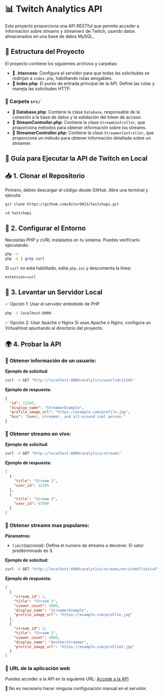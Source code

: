 # 📊 Twitch Analytics API

Este proyecto proporciona una API RESTful que permite acceder a información sobre streams y streamers de Twitch, usando datos almacenados en una base de datos MySQL.

## 📂 Estructura del Proyecto

El proyecto contiene los siguientes archivos y carpetas:

- 📄 **.htaccess**: Configura el servidor para que todas las solicitudes se redirijan a `index.php`, habilitando rutas amigables.
- 📄 **index.php**: El punto de entrada principal de la API. Define las rutas y maneja las solicitudes HTTP.
### 📁 Carpeta `src/`
- 📄 **Database.php**: Contiene la clase `Database`, responsable de la conexión a la base de datos y la validación del token de acceso.
- 📄 **StreamController.php**: Contiene la clase `StreamController`, que proporciona métodos para obtener información sobre los streams.
- 📄 **StreamerController.php**: Contiene la clase `StreamerController`, que proporciona un método para obtener información detallada sobre un streamer.
  
## 📌 Guía para Ejecutar la API de Twitch en Local

## 📥 1. Clonar el Repositorio

Primero, debes descargar el código desde GitHub. Abre una terminal y ejecuta:

```bash
git clone https://github.com/AitorGH13/twitchapi.git
```
```bsh
cd twitchapi
```
## 🔧 2. Configurar el Entorno

Necesitas PHP y cURL instalados en tu sistema. Puedes verificarlo ejecutando:

```bash
php -v
php -m | grep curl
```
Si `curl` no está habilitado, edita `php.ini` y descomenta la línea:

```php
extension=curl
```

## 🚀 3. Levantar un Servidor Local 
✅ Opción 1: Usar el servidor embebido de PHP
```bash
php -S localhost:8000
```
✅ Opción 2: Usar Apache o Nginx
Si usas Apache o Nginx, configura un VirtualHost apuntando al directorio del proyecto.

## 🌍 4. Probar la API
### 🔹 Obtener información de un usuario:

**Ejemplo de solicitud**:  
```bash
curl -X GET "http://localhost:8000/analytics/user?id=12345"
```
**Ejemplo de respuesta**:  
```json
{
  "id": 12345,
  "display_name": "StreamerExample",
  "profile_image_url": "https://example.com/profile.jpg",
  "bio": "Gamer, streamer, and all-around cool person."
}
```
### 🔹 Obtener streams en vivo:  

**Ejemplo de solicitud**: 
```bash
curl -X GET "http://localhost:8000/analytics/streams"
```
**Ejemplo de respuesta**:  
```json
[
  {
    "title": "Stream 1",
    "user_id": 12345
  },
  {
    "title": "Stream 2",
    "user_id": 67890
  }
]
```
### 🔹 Obtener streams mas populares: 
 
**Párametros:**
+ `limit`(opcional): Define el numero de streams a devolver. El valor predterminado es 3.

**Ejemplo de solicitud**: 
```bash
curl -X GET "http://localhost:8000/analytics/streams/enriched?limit=5"
```
**Ejemplo de respuesta**:  
```json
[
  {
    "stream_id": 1,
    "title": "Stream 1",
    "viewer_count": 5000,
    "display_name": "StreamerExample",
    "profile_image_url": "https://example.com/profile.jpg"
  },
  {
    "stream_id": 2,
    "title": "Stream 2",
    "viewer_count": 4000,
    "display_name": "AnotherStreamer",
    "profile_image_url": "https://example.com/profile2.jpg"
  }
]
```
### 🔗 URL de la aplicación web

Puedes acceder a la API en la siguiente URL: [Accede a la API](http://twitchanalytics.com.mialias.net/)

💬 No es necesario hacer ninguna configuración manual en el servidor. 





